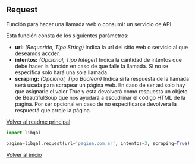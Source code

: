 ## Request

Función para hacer una llamada web o consumir un servicio de API

Esta función consta de los siguientes parámetros:
*	**url:** *(Requerido, Tipo String)* Indica la url del sitio web o servicio al que deseamos accder.
*	**intentos:** *(Opcional, Tipo Integer)* Indica la cantidad de intentos que debe hacer la función en caso de que falle la llamada. Si no se especifica solo hará una sola llamada.
*	**scraping:** *(Opcional, Tipo Boolean)* Indica si la respuesta de la llamada será usada para scrapear un página web. En caso de ser así solo hay que asignarle el valor True y esta devolverá como respuesta un objeto de BeautifulSoup que nos ayudará a escudriñar el código HTML de la página. Por ser opcional en caso de no especificarse devolvera la respuestá que arroje la página.

[Volver al readme principal](../README.md)

```python
import libgal

pagina=libgal.request(url='pagina.com.ar', intentos=3, scraping=True)

```

[Volver al inicio](#Request)
